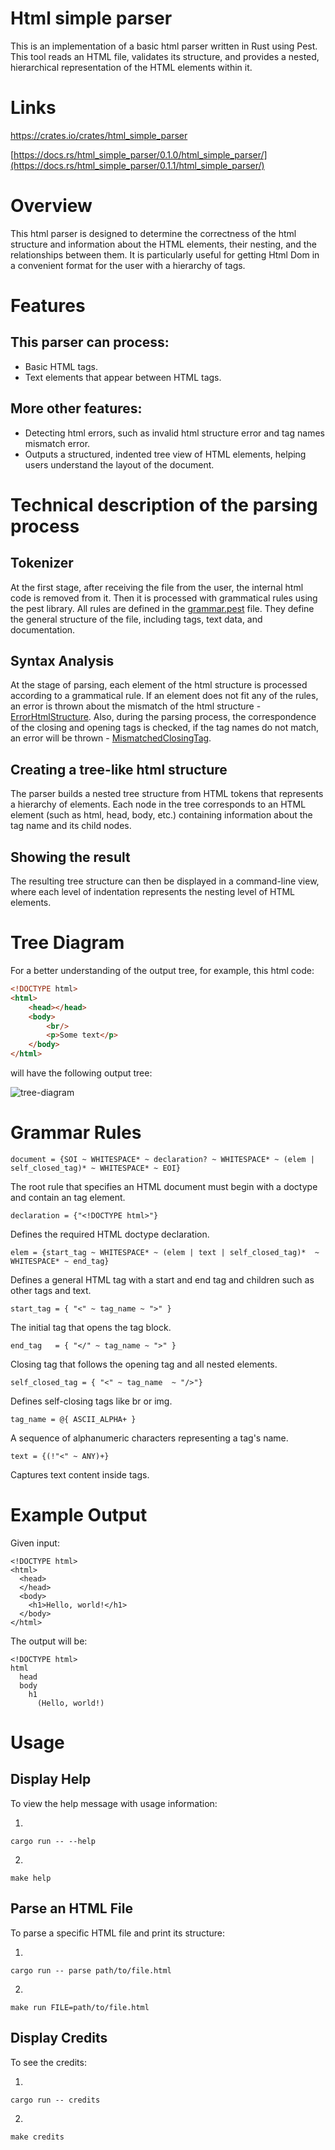 # Html simple parser
This is an implementation of a basic html parser written in Rust using Pest. This tool reads an HTML file, validates its structure, and provides a nested, hierarchical representation of the HTML elements within it.

# Links
https://crates.io/crates/html_simple_parser

[https://docs.rs/html_simple_parser/0.1.0/html_simple_parser/](https://docs.rs/html_simple_parser/0.1.1/html_simple_parser/)

# Overview 
This html parser is designed to determine the correctness of the html structure and information about the HTML elements, their nesting, and the relationships between them. It is particularly useful for getting Html Dom in a convenient format for the user with a hierarchy of tags.

# Features
This parser can process:
-
- Basic HTML tags.
- Text elements that appear between HTML tags.

More other features: 
-
- Detecting html errors, such as invalid html structure error and tag names mismatch error.
- Outputs a structured, indented tree view of HTML elements, helping users understand the layout of the document.

# Technical description of the parsing process

<b> Tokenizer </b>
-
At the first stage, after receiving the file from the user, the internal html code is removed from it. Then it is processed with grammatical rules using the pest library. All rules are defined in the <u> grammar.pest</u> file. They define the general structure of the file, including tags, text data, and documentation.

<b> Syntax Analysis </b>
-
At the stage of parsing, each element of the html structure is processed according to a grammatical rule. If an element does not fit any of the rules, an error is thrown about the mismatch of the html structure - <u>ErrorHtmlStructure</u>. Also, during the parsing process, the correspondence of the closing and opening tags is checked, if the tag names do not match, an error will be thrown - <u>MismatchedClosingTag</u>.

<b>Сreating a tree-like html structure</b>
-
The parser builds a nested tree structure from HTML tokens that represents a hierarchy of elements. 
Each node in the tree corresponds to an HTML element (such as html, head, body, etc.) containing information about the tag name and its child nodes.

<b>Showing the result </b>
-
The resulting tree structure can then be displayed in a command-line view, where each level of indentation represents the nesting level of HTML elements.

# Tree Diagram

For a better understanding of the output tree, for example, this html code: 
```html
<!DOCTYPE html>
<html>
    <head></head>
    <body>
        <br/>
        <p>Some text</p>
    </body>
</html>
```
 will have the following output tree:

![tree-diagram](https://github.com/user-attachments/assets/100c2649-8e9a-4065-a5ff-cdeda7570b83)

# Grammar Rules

```
document = {SOI ~ WHITESPACE* ~ declaration? ~ WHITESPACE* ~ (elem | self_closed_tag)* ~ WHITESPACE* ~ EOI}
```
The root rule that specifies an HTML document must begin with a doctype and contain an tag element.

```
declaration = {"<!DOCTYPE html>"}
```
Defines the required HTML doctype declaration.

```
elem = {start_tag ~ WHITESPACE* ~ (elem | text | self_closed_tag)*  ~ WHITESPACE* ~ end_tag}
```
Defines a general HTML tag with a start and end tag and children such as other tags and text.

```
start_tag = { "<" ~ tag_name ~ ">" }
```
The initial tag that opens the tag block.

```
end_tag   = { "</" ~ tag_name ~ ">" }
```
Сlosing tag that follows the opening tag and all nested elements.

```
self_closed_tag = { "<" ~ tag_name  ~ "/>"}
```
 Defines self-closing tags like br or img.

```
tag_name = @{ ASCII_ALPHA+ } 
```
A sequence of alphanumeric characters representing a tag's name.

```
text = {(!"<" ~ ANY)+} 
```
Captures text content inside tags.

# Example Output
Given input:
```
<!DOCTYPE html>
<html>
  <head>
  </head>
  <body>
    <h1>Hello, world!</h1>
  </body>
</html>
```

The output will be:
```
<!DOCTYPE html>
html
  head
  body
    h1
      (Hello, world!)
```

# Usage
Display Help
-
To view the help message with usage information:

1.
```
cargo run -- --help
```
2.
```
make help
```
Parse an HTML File
-
To parse a specific HTML file and print its structure:

1.
```
cargo run -- parse path/to/file.html
```
2.
```
make run FILE=path/to/file.html 
```
Display Credits
-
To see the credits:

1.
```
cargo run -- credits
```
2.
```
make credits
```

